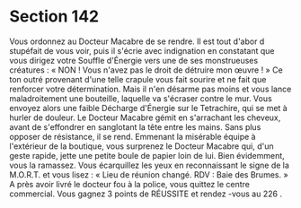 # Section 142

Vous ordonnez au Docteur Macabre de se rendre. Il est tout d'abor d stupéfait de vous
voir, puis il s'écrie avec indignation en constatant que vous dirigez votre Souffle
d'Énergie  vers une de ses monstrueuses créatures : « NON ! Vous n'avez pas le droit de
détruire mon œuvre ! » Ce ton outré provenant d'une telle crapule  vous fait sourire et ne
fait que renforcer votre détermination. Mais il n'en désarme pas moins et vous lance
maladroitement une bouteille, laquelle va s'écraser contre le mur. Vous envoyez alors une
faible Décharge d'Énergie sur le Tetrachire, qui se met à hurler de douleur. Le Docteur
Macabre gémit en s'arrachant les cheveux, avant de s'effondrer en sanglotant la tête entre
les mains. Sans plus opposer de résistance, il se rend. Emmenant la misérable équipe à
l'extérieur de la boutique, vous surprenez le Docteur Macabre qui, d'un geste rapide, jette
une petite boule de papier loin de lui. Bien évidemment, vous la ramassez. Vous
écarquillez les yeux en reconnaissant le signe de la M.O.R.T. et vous lisez : « Lieu de
réunion changé. RDV : Baie des Brumes. » A près avoir livré le docteur fou à la police,
vous quittez le centre commercial. Vous gagnez 3 points de RÉUSSITE et rendez -vous
au  226 .